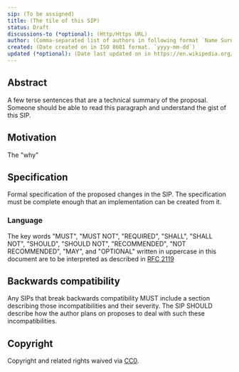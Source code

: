 ```yaml
---
sip: (To be assigned)
title: (The tile of this SIP)
status: Draft
discussions-to (*optional): (Http/Https URL)
author: (Comma-separated list of authors in following format `Name Surname <optional email> (Github username)`)
created: (Date created on in ISO 8601 format. `yyyy-mm-dd`)
updated (*optional): (Date last updated on in https://en.wikipedia.org/wiki/ISO_8601 format. `yyyy-mm-dd`. This should be only used on SIPs with `Living` status)
---
```


## Abstract

A few terse sentences that are a technical summary of the proposal. Someone should be able to read this paragraph and understand the gist of this SIP.

## Motivation

The "why"

## Specification

Formal specification of the proposed changes in the SIP. The specification must be complete enough that an implementation can be created from it.

### Language

The key words "MUST", "MUST NOT", "REQUIRED", "SHALL", "SHALL NOT",
"SHOULD", "SHOULD NOT", "RECOMMENDED", "NOT RECOMMENDED", "MAY", and
"OPTIONAL" written in uppercase in this document are to be interpreted as described in [RFC 2119](https://www.ietf.org/rfc/rfc2119.txt)

## Backwards compatibility

Any SIPs that break backwards compatibility MUST include a section describing those incompatibilities and their severity. The SIP SHOULD describe how the author plans on proposes to deal with such these incompatibilities.

## Copyright

Copyright and related rights waived via [CC0](../LICENSE).
